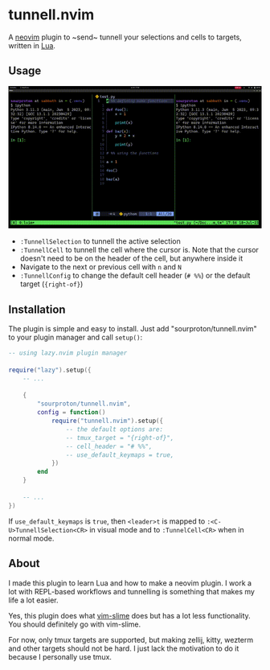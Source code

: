 # tunnell.nvim

A [neovim](https://neovim.io/) plugin to ~send~ tunnell your selections and cells to targets, written in [Lua](https://www.lua.org/).

## Usage

![tunnelldemo](demo/tunnelldemo.gif)

- `:TunnellSelection` to tunnell the active selection
- `:TunnellCell` to tunnell the cell where the cursor is. Note that the cursor doesn't need to be on the header of the cell, but anywhere inside it
- Navigate to the next or previous cell with `n` and `N`
- `:TunnellConfig` to change the default cell header (`# %%`) or the default target (`{right-of}`)

## Installation

The plugin is simple and easy to install. Just add "sourproton/tunnell.nvim" to your plugin manager and call `setup()`:

```lua
-- using lazy.nvim plugin manager

require("lazy").setup({
    -- ...

    {
        "sourproton/tunnell.nvim",
        config = function()
            require("tunnell.nvim").setup({
                -- the default options are:
                -- tmux_target = "{right-of}",
                -- cell_header = "# %%",
                -- use_default_keymaps = true,
            })
        end
    }

    -- ...
})
```

If `use_default_keymaps` is `true`, then `<leader>t` is mapped to `:<C-U>TunnellSelection<CR>` in visual mode and to `:TunnelCell<CR>` when in normal mode.

## About

I made this plugin to learn Lua and how to make a neovim plugin. I work a lot with REPL-based workflows and tunnelling is something that makes my life a lot easier.

Yes, this plugin does what [vim-slime](https://github.com/jpalardy/vim-slime) does but has a lot less functionality. You should definitely go with vim-slime.

For now, only tmux targets are supported, but making zellij, kitty, wezterm and other targets should not be hard. I just lack the motivation to do it because I personally use tmux.
